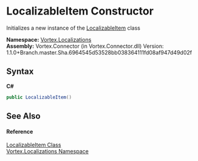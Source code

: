 # LocalizableItem Constructor 
 

Initializes a new instance of the <a href="T_Vortex_Localizations_LocalizableItem.md">LocalizableItem</a> class

**Namespace:**&nbsp;<a href="N_Vortex_Localizations.md">Vortex.Localizations</a><br />**Assembly:**&nbsp;Vortex.Connector (in Vortex.Connector.dll) Version: 1.1.0+Branch.master.Sha.6964545d53528bb038364111fd08af947d49d02f

## Syntax

**C#**<br />
``` C#
public LocalizableItem()
```


## See Also


#### Reference
<a href="T_Vortex_Localizations_LocalizableItem.md">LocalizableItem Class</a><br /><a href="N_Vortex_Localizations.md">Vortex.Localizations Namespace</a><br />